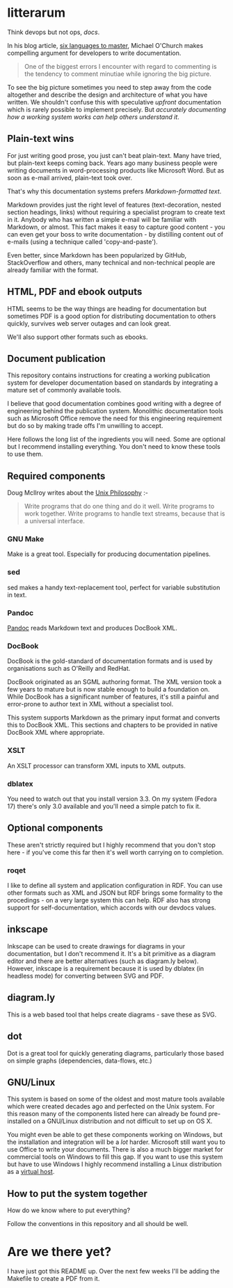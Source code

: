 # litterarum

Think devops but not ops, _docs_.

In his blog article,
[six languages to master](https://michaelochurch.wordpress.com/2012/07/27/six-languages-to-master/),
Michael O'Church makes compelling argument for developers to write
documentation.

> One of the biggest errors I encounter with regard to commenting is the
  tendency to comment minutiae while ignoring the big picture.

To see the big picture sometimes you need to step away from the code
altogether and describe the design and architecture of what you have
written. We shouldn't confuse this with speculative _upfront_
documentation which is rarely possible to implement precisely. But
_accurately documenting how a working system works can help others
understand it_.

## Plain-text wins

For just writing good prose, you just can't beat plain-text. Many have
tried, but plain-text keeps coming back. Years ago many business people
were writing documents in word-processing products like Microsoft
Word. But as soon as e-mail arrived, plain-text took over.

That's why this documentation systems prefers _Markdown-formatted
text_. 

Markdown provides just the right level of features (text-decoration,
nested section headings, links) without requiring a specialist program
to create text in it. Anybody who has written a simple e-mail will be
familiar with Markdown, or almost. This fact makes it easy to capture
good content - you can even get your boss to write documentation - by
distilling content out of e-mails (using a technique called
'copy-and-paste').

Even better, since Markdown has been popularized by GitHub,
StackOverflow and others, many technical and non-technical people are
already familiar with the format.

## HTML, PDF and ebook outputs

HTML seems to be the way things are heading for documentation but
sometimes PDF is a good option for distributing documentation to others
quickly, survives web server outages and can look great.

We'll also support other formats such as ebooks.

## Document publication

This repository contains instructions for creating a working publication
system for developer documentation based on standards by integrating a
mature set of commonly available tools.

I believe that good documentation combines good writing with a degree of
engineering behind the publication system. Monolithic documentation
tools such as Microsoft Office remove the need for this engineering
requirement but do so by making trade offs I'm unwilling to accept.

Here follows the long list of the ingredients you will need. Some are
optional but I recommend installing everything. You don't need to know
these tools to use them.

## Required components

Doug McIlroy writes about the [Unix Philosophy](http://en.wikipedia.org/wiki/Unix_philosophy#McIlroy:_A_Quarter_Century_of_Unix) :-

> Write programs that do one thing and do it well. Write programs to work together. Write programs to handle text streams, because that is a universal interface.

### GNU Make

Make is a great tool. Especially for producing documentation pipelines. 

### sed

sed makes a handy text-replacement tool, perfect for variable
substitution in text.

### Pandoc

[Pandoc](http://johnmacfarlane.net/pandoc/) reads Markdown text and
produces DocBook XML.

### DocBook

DocBook is the gold-standard of documentation formats and is used by
organisations such as O'Reilly and RedHat.

DocBook originated as an SGML authoring format. The XML version took a
few years to mature but is now stable enough to build a foundation
on. While DocBook has a significant number of features, it's still a
painful and error-prone to author text in XML without a specialist tool.

This system supports Markdown as the primary input format and converts this to DocBook XML. This sections and chapters to be provided in native DocBook XML where appropriate.

### XSLT

An XSLT processor can transform XML inputs to XML outputs.

### dblatex

You need to watch out that you install version 3.3. On my system (Fedora 17) there's only 3.0 available and you'll need a simple patch to fix it.

## Optional components

These aren't strictly required but I highly recommend that you don't
stop here - if you've come this far then it's well worth carrying on to
completion.

### roqet

I like to define all system and application configuration in RDF. You
can use other formats such as XML and JSON but RDF brings some formality
to the procedings - on a very large system this can help. RDF also has
strong support for self-documentation, which accords with our devdocs
values.

## inkscape

Inkscape can be used to create drawings for diagrams in your documentation, but I don't recommend it. It's a bit primitive as a diagram editor and there are better alternatives (such as diagram.ly below). However, inkscape is a requirement because it is used by dblatex (in headless mode) for converting between SVG and PDF.

## diagram.ly

This is a web based tool that helps create diagrams - save these as SVG.

## dot

Dot is a great tool for quickly generating diagrams, particularly those
based on simple graphs (dependencies, data-flows, etc.)

## GNU/Linux

This system is based on some of the oldest and most mature tools
available which were created decades ago and perfected on the Unix
system. For this reason many of the components listed here can already
be found pre-installed on a GNU/Linux distribution and not difficult to
set up on OS X.

You might even be able to get these components working on Windows, but
the installation and integration will be a _lot_ harder. Microsoft still
want you to use Office to write your documents. There is also a much
bigger market for commercial tools on Windows to fill this gap. If you
want to use this system but have to use Windows I highly recommend
installing a Linux distribution as a [virtual host](https://www.virtualbox.org/).

## How to put the system together

How do we know where to put everything?

Follow the conventions in this repository and all should be well.

# Are we there yet?

I have just got this README up. Over the next few weeks I'll be adding the Makefile to create a PDF from it.



